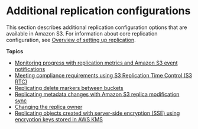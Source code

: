 # Additional replication configurations<a name="replication-additional-configs"></a>

This section describes additional replication configuration options that are available in Amazon S3\. For information about core replication configuration, see [Overview of setting up replication](replication-how-setup.md)\.

**Topics**
+ [Monitoring progress with replication metrics and Amazon S3 event notifications](replication-metrics.md)
+ [Meeting compliance requirements using S3 Replication Time Control \(S3 RTC\)](replication-time-control.md)
+ [Replicating delete markers between buckets](delete-marker-replication.md)
+ [Replicating metadata changes with Amazon S3 replica modification sync](replication-for-metadata-changes.md)
+ [Changing the replica owner](replication-change-owner.md)
+ [Replicating objects created with server\-side encryption \(SSE\) using encryption keys stored in AWS KMS](replication-config-for-kms-objects.md)
